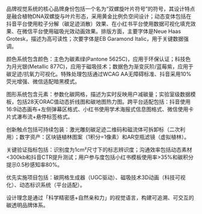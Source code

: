 
品牌视觉系统的核心品牌身份包括一个名为“双螺旋叶片符号”的符号，其设计特点是融合植物DNA双螺旋与叶片形态，采用黄金比例负空间设计；动态变体包括在抖音平台使用粒子分解（碳足迹消散）效果、在小红书平台使用数据可视化填充效果、在微信平台使用磁吸光效动画效果。排版方面，主要字体是Neue Haas Grotesk，描述为高可读性；次要字体是EB Garamond Italic，用于关键数据强调。

颜色系统包含颜色：主色为碳素绿(Pantone 5625C)，应用于环保认证；科技色为月光银(Metallic 877C)，应用于磁吸技术；数据色为渐变灰阶/蓝莓紫，应用于碳足迹/抗氧力可视化。特殊处理包括通过WCAG AA无障碍标准、抖音采用10%荧光增强、微信适配暗黑模式。

图形系统包含元素：参数化碳网格，描述为实时反映用户减碳量；实验室级数据模板，包括28天ORAC值动态折线图和碳地图热力图。跨平台适配包括：抖音使用16:9动态画布+左侧弹幕区格式、小红书使用学术海报式信息图格式、微信使用卡片式瀑布流+悬停标签格式。

创新触点包括可持续包装：激光雕刻碳足迹二维码和磁流体可拆卸标（二次利用）；数字资产：区块链植林图案（1积分=1像素）和AR空瓶滤镜（虚拟植林）。

关键验证指标包括：识别度为1cm²尺寸下的标志辨识度；沟通效率包括动态素材<300kb和抖音CTR提升测试；用户参与度包括小红书模板使用率>35%和碳积分提示0.5秒感知率80%。

优先实施项目包括：碳网格生成器（UGC驱动）、磁吸技术3D动画（科技可视化）、动态标识系统（平台适配）。

设计理念是通过「科学精密感+自然亲和力」的视觉语言，构建可追溯、可交互的碳透明品牌体系。